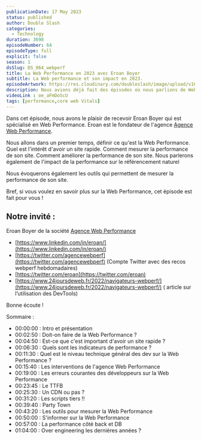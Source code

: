```yaml
---
publicationDate: 17 May 2023
status: published
author: Double Slash
categories:
  - Technology
duration: 3698
episodeNumber: 64
episodeType: full
explicit: false
season: 1
dsSlug: DS_064_webperf
title: La Web Performance en 2023 avec Eroan Boyer
subtitle: La Web performance et son impact en 2023.
episodeArtwork: https://res.cloudinary.com/doubleslash/image/upload/v1684265659/episode/ART_64_webperf_btpfzd.png
description: Nous avions déjà fait des épisodes où nous parlions de Web Performance par rapport aux Core Web Vitals de Google et également des épisodes sur les animations CSS et JS. Mais il nous manquait un épisode dédié sur la Web Performance en général. C'est chose faite avec cet épisode.
videoLink : oe_aFmDoScU
tags: [performance,core web Vitals]
---
```

Dans cet épisode, nous avons le plaisir de recevoir Eroan Boyer qui est spécialisé en Web Performance. Eroan est le fondateur de l'agence [Agence Web Performance](https://agencewebperformance.fr/).

Nous allons dans un premier temps, définir ce qu'est la Web Performance. Quel est l'intérêt d'avoir un site rapide. Comment mesurer la performance de son site. Comment améliorer la performance de son site. Nous parlerons également de l'impact de la performance sur le référencement naturel

Nous évoquerons également les outils qui permettent de mesurer la performance de son site.

Bref, si vous voulez en savoir plus sur la Web Performance, cet épisode est fait pour vous !


## Notre invité :

Eroan Boyer de la société [Agence Web Performance](https://agencewebperformance.fr/)

- [https://www.linkedin.com/in/eroan/](https://www.linkedin.com/in/eroan/)
- [https://twitter.com/agencewebperf](https://twitter.com/agencewebperf) (Compte Twitter avec des recos webperf hebdomadaires)
- [https://twitter.com/eroan](https://twitter.com/eroan)
- [https://www.24joursdeweb.fr/2022/navigateurs-webperf/](https://www.24joursdeweb.fr/2022/navigateurs-webperf/) ( article sur l’utilisation des DevTools)

Bonne écoute !

Sommaire :

- 00:00:00 : Intro et présentation
- 00:02:50 : Doit-on faire de la Web Performance ?
- 00:04:50 : Est-ce que c'est important d'avoir un site rapide ?
- 00:06:30 : Quels sont les indicateurs de performance ?
- 00:11:30 : Quel est le niveau technique général des dev sur la Web Performance ?
- 00:15:40 : Les interventions de l'agence Web Performance
- 00:19:00 : Les erreurs courantes des développeurs sur la Web Performance
- 00:23:45 : Le TTFB
- 00:25:30 : Un CDN ou pas ?
- 00:31:20 : Les scripts tiers !!
- 00:39:40 : Party Town
- 00:43:20 : Les outils pour mesurer la Web Performance
- 00:50:00 : S'informer sur la Web Performance
- 00:57:00 : La performance côté back et DB
- 01:04:00 : Over engineering les dernières années ?





